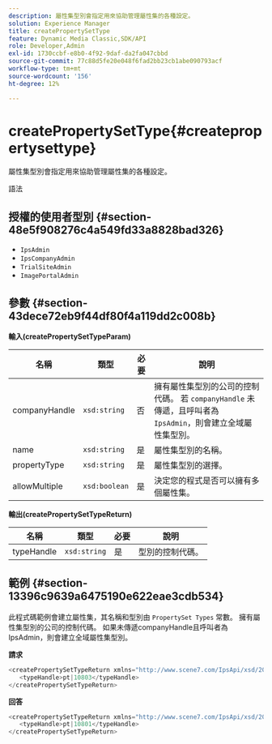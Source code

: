 ```yaml
---
description: 屬性集型別會指定用來協助管理屬性集的各種設定。
solution: Experience Manager
title: createPropertySetType
feature: Dynamic Media Classic,SDK/API
role: Developer,Admin
exl-id: 1730ccbf-e8b0-4f92-9daf-da2fa047cbbd
source-git-commit: 77c88d5fe20e048f6fad2bb23cb1abe090793acf
workflow-type: tm+mt
source-wordcount: '156'
ht-degree: 12%

---
```


# createPropertySetType{#createpropertysettype}

屬性集型別會指定用來協助管理屬性集的各種設定。

語法

## 授權的使用者型別 {#section-48e5f908276c4a549fd33a8828bad326}

* `IpsAdmin`
* `IpsCompanyAdmin`
* `TrialSiteAdmin`
* `ImagePortalAdmin`

## 參數 {#section-43dece72eb9f44df80f4a119dd2c008b}

**輸入(createPropertySetTypeParam)**

| 名稱 | 類型 | 必要 | 說明 |
|---|---|---|---|
| companyHandle | `xsd:string` | 否 | 擁有屬性集型別的公司的控制代碼。 若 `companyHandle` 未傳遞，且呼叫者為 `IpsAdmin`，則會建立全域屬性集型別。 |
| name | `xsd:string` | 是 | 屬性集型別的名稱。 |
| propertyType | `xsd:string` | 是 | 屬性集型別的選擇。 |
| allowMultiple | `xsd:boolean` | 是 | 決定您的程式是否可以擁有多個屬性集。 |

**輸出(createPropertySetTypeReturn)**

| 名稱 | 類型 | 必要 | 說明 |
|---|---|---|---|
| typeHandle | `xsd:string` | 是 | 型別的控制代碼。 |

## 範例 {#section-13396c9639a6475190e622eae3cdb534}

此程式碼範例會建立屬性集，其名稱和型別由 `PropertySet Types` 常數。 擁有屬性集型別的公司的控制代碼。 如果未傳遞companyHandle且呼叫者為IpsAdmin，則會建立全域屬性集型別。

**請求**

```java
<createPropertySetTypeReturn xmlns="http://www.scene7.com/IpsApi/xsd/2008-01-15">
   <typeHandle>pt|10803</typeHandle>
</createPropertySetTypeReturn>
```

**回答**

```java
<createPropertySetTypeReturn xmlns="http://www.scene7.com/IpsApi/xsd/2008-01-15">
   <typeHandle>pt|10801</typeHandle>
</createPropertySetTypeReturn>
```
